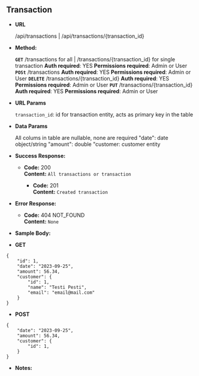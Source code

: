 **Transaction**
----

* **URL**

  /api/transactions | /api/transactions/{transaction_id}

* **Method:**
  
  **`GET`** /transactions for all | /transactions/{transaction_id} for single transaction
  **Auth required**: YES
  **Permissions required**: Admin or User
  **`POSt`** /transactions
  **Auth required**: YES
  **Permissions required**: Admin or User
  **`DELETE`** /transactions/{transaction_id}
  **Auth required**: YES
  **Permissions required**: Admin or User
  **`PUT`** /transactions/{transaction_id}
  **Auth required**: YES
  **Permissions required**: Admin or User
  
*  **URL Params**

   `transaction_id`: id for transaction entity, acts as primary key in the table

* **Data Params**

  All colums in table are nullable, none are required
    "date": date object/string
    "amount": double
    "customer: customer entity



* **Success Response:**
  
  * **Code:** 200 <br />
    **Content:** `All transactions or transaction`

    * **Code:** 201 <br />
    **Content:** `Created transaction`
 
* **Error Response:**

  * **Code:** 404 NOT_FOUND <br />
    **Content:** `None`

* **Sample Body:**

* **GET**
```
{
    "id": 1,
    "date": "2023-09-25",
    "amount": 56.34,
    "customer": {
        "id": 1,
        "name": "Testi Pesti",
        "email": "email@mail.com"
    }
}
```

* **POST**
```
{
    "date": "2023-09-25",
    "amount": 56.34,
    "customer": {
        "id": 1,
    }
}
```


* **Notes:**


